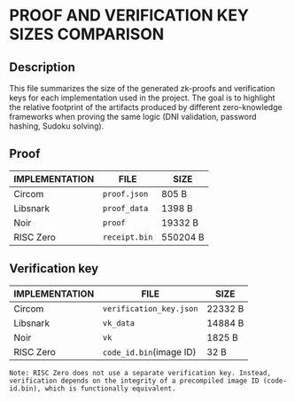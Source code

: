 #  PROOF AND VERIFICATION KEY SIZES COMPARISON

## Description
This file summarizes the size of the generated zk-proofs and verification keys for each implementation used in the project. The goal is to highlight the relative footprint of the artifacts produced by different zero-knowledge frameworks when proving the same logic (DNI validation, password hashing, Sudoku solving).

## Proof
| IMPLEMENTATION | FILE          | SIZE        |
| -----------    | ------------- | ----------- |
| Circom         | `proof.json`  |  805 B      |
| Libsnark       | `proof_data`  |  1398 B     |
| Noir           | `proof`       |  19332 B    |
| RISC Zero      | `receipt.bin` |  550204 B   |




## Verification key
| IMPLEMENTATION | FILE                     | SIZE         |
| -----------    | ------------------------ | ------------ |
| Circom         | `verification_key.json`  |  22332 B     |
| Libsnark       | `vk_data`                |  14884 B     |
| Noir           | `vk`                     |  1825 B      |
| RISC Zero      | `code_id.bin`(image ID)  |  32 B        |


    Note: RISC Zero does not use a separate verification key. Instead, verification depends on the integrity of a precompiled image ID (code-id.bin), which is functionally equivalent.





